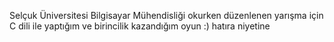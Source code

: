 Selçuk Üniversitesi Bilgisayar Mühendisliği okurken düzenlenen yarışma için C dili ile yaptığım ve birincilik kazandığım oyun :) 
hatıra niyetine